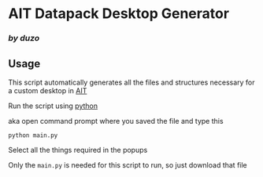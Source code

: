 # AIT Datapack Desktop Generator

### *by duzo*


## Usage
This script automatically generates all the files and structures necessary for a custom desktop in [AIT](https://github.com/loqor/ait)

Run the script using [python](https://www.python.org/downloads/)

aka open command prompt where you saved the file and type this

`python main.py`

Select all the things required in the popups



Only the `main.py` is needed for this script to run, so just download that file